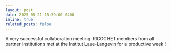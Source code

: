```yaml
---
layout: post
date: 2025-05-21 15:59:00-0400
inline: true
related_posts: false
---
```


A very successful collaboration meeting: RICOCHET members from all partner institutions met at the Institut Laue-Langevin for a productive week !